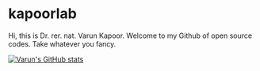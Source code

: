 # kapoorlab
Hi, this is Dr. rer. nat. Varun Kapoor. Welcome to my Github of open source codes. Take whatever you fancy.

[![Varun's GitHub stats](https://github-readme-stats.vercel.app/api?username=kapoorlabs&count_private=true&show_icons=true)](https://github.com/anuraghazra/github-readme-stats)
